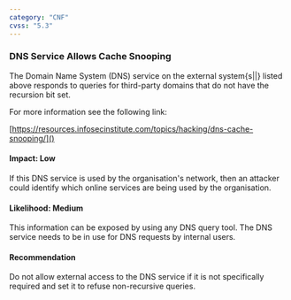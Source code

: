 ```yaml
---
category: "CNF"
cvss: "5.3"
---
```

### DNS Service Allows Cache Snooping
The Domain Name System (DNS) service on the external system{s||} listed above responds to queries for third-party domains that do not have the recursion bit set.

For more information see the following link:

[https://resources.infosecinstitute.com/topics/hacking/dns-cache-snooping/]()
#### Impact: Low
If this DNS service is used by the organisation's network, then an attacker could identify which online services are being used by the organisation.
#### Likelihood: Medium
This information can be exposed by using any DNS query tool. The DNS service needs to be in use for DNS requests by internal users.
#### Recommendation
Do not allow external access to the DNS service if it is not specifically required and set it to refuse non-recursive queries.
